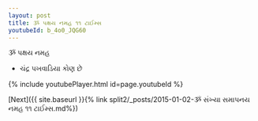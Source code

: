 ```yaml
---
layout: post
title: ૐ પક્ષય નમહ ૧૧ ટાઈમ્સ
youtubeId: b_4o0_JQG60
---
```

 
 
 ૐ પક્ષય નમહ  
 
 -  ચંદ્ર પખવાડિયા કોણ છે 
 
  
 
  
 
 
 
 
 
 


{% include youtubePlayer.html id=page.youtubeId %}
 
[Next]({{ site.baseurl }}{% link  split2/_posts/2015-01-02-ૐ સંખ્યા સમાપનય નમહ ૧૧ ટાઈમ્સ.md%})
 
